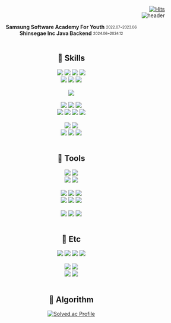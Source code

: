 <!--
**2kjin/2kjin** is a ✨ _special_ ✨ repository because its `README.md` (this file) appears on your GitHub profile.

Here are some ideas to get you started:

- 🔭 I’m currently working on ...
- 🌱 I’m currently learning ...
- 👯 I’m looking to collaborate on ...
- 🤔 I’m looking for help with ...
- 💬 Ask me about ...
- 📫 How to reach me: ...
- 😄 Pronouns: ...
- ⚡ Fun fact: ...
-->

<div>
 <div align=right>
  
 [![Hits](https://hits.seeyoufarm.com/api/count/incr/badge.svg?url=https%3A%2F%2Fgithub.com%2F2kjin&count_bg=%2332346C&title_bg=%236C71F1&icon=&icon_color=%23A23030&title=hits&edge_flat=false)](https://hits.seeyoufarm.com)
  <br/>
  ![header](https://capsule-render.vercel.app/api?type=slice&color=DB7093&height=180&text=KJin&fontSize=60&fontAlign=80&&fontAlignY=20&rotate=12&desc=Front%20End&fontColor=ffffff&descAlign=80&descAlignY=40&animation=twinkling)

  </div>
 
 <div align=center>
  
  <b>Samsung Software Academy For Youth</b> <sub><sup>2022.07~2023.06</sup></sub>
<br/>
  <b>Shinsegae Inc Java Backend</b> <sub><sup>2024.06~2024.12</sup></sub>
<br/>
<br/>
  
  <h2> 🌱 Skills </h2>
  
  <img src="https://img.shields.io/badge/HTML5-E34F26?style=flat&logo=HTML5&logoColor=white"/>
  <img src="https://img.shields.io/badge/CSS-1572B6?style=flat&logo=CSS3&logoColor=white"/>
  <img src="https://img.shields.io/badge/Bootstrap-7952B3?style=flat&logo=Bootstrap&logoColor=white"/>
  <img src="https://img.shields.io/badge/mui-007FFF?style=flat&logo=mui&logoColor=white"/>
  <br/>

  <img src="https://img.shields.io/badge/JavaScript-F7DF1E?style=flat&logo=Javascript&logoColor=white"/>
  <img src="https://img.shields.io/badge/TypeScript-3178C6?style=flat&logo=TypeScript&logoColor=white"/>
  <img src="https://img.shields.io/badge/Three.js-000000?style=flat&logo=Three.js&logoColor=white"/>
  
  <br/>
  <br/>
  <img src="https://img.shields.io/badge/Java-007396?style=flat&logo=aiqfome&logoColor=white"/>
  
  <br/>
  <br/>
  <img src="https://img.shields.io/badge/Node.js-339933?style=flat&logo=Node.js&logoColor=white"/>
  <img src="https://img.shields.io/badge/Vue.js-4FC08D?style=flat&logo=Vue.js&logoColor=white"/>
  <img src="https://img.shields.io/badge/React-61DAFB?style=flat&logo=React&logoColor=white"/>
  <br/>

  <img src="https://img.shields.io/badge/Redux-764ABC?style=flat&logo=Redux&logoColor=white"/>
  <img src="https://img.shields.io/badge/Recoil-764ABC?style=flat&logo=Redux&logoColor=white"/>
  <img src="https://img.shields.io/badge/Axios-5A29E4?style=flat&logo=Axios&logoColor=white"/>
  <img src="https://img.shields.io/badge/Styled Component-DB7093?style=flat&logo=styled-components&logoColor=white"/>

  <br/>
  <br/>
  <img src="https://img.shields.io/badge/Flutter-02569B?style=flat&logo=Flutter&logoColor=white"/>
  <img src="https://img.shields.io/badge/Dart-0175C2?style=flat&logo=Dart&logoColor=white"/>
  <br/>

  <img src="https://img.shields.io/badge/Python-3776AB?style=flat&logo=Python&logoColor=white"/>
  <img src="https://img.shields.io/badge/Django-092E20?style=flat&logo=Django&logoColor=white"/>
  <img src="https://img.shields.io/badge/MySQL-4479A1?style=flat&logo=MySQL&logoColor=white"/>
  
  <br/>
  <br/>
  
  <h2> 🌱 Tools </h2>
  
  <img src="https://img.shields.io/badge/Visual Studio-5C2D91?style=flat&logo=Visual Studio&logoColor=white"/>
  <img src="https://img.shields.io/badge/Visual Studio Code-007ACC?style=flat&logo=Visual Studio Code&logoColor=white"/>
  <br/>
  
  <img src="https://img.shields.io/badge/Android Studio-3DDC84?style=flat&logo=Android Studio&logoColor=white"/>
  <img src="https://img.shields.io/badge/IntelliJ IDEA-000000?style=flat&logo=IntelliJ IDEA&logoColor=white"/>
  <br/>
  <br/>

  <img src="https://img.shields.io/badge/Git-F05032?style=flat&logo=Git&logoColor=white"/>
  <img src="https://img.shields.io/badge/GitHub-181717?style=flat&logo=GitHub&logoColor=white"/>
  <img src="https://img.shields.io/badge/GitLab-FCA121?style=flat&logo=GitLab&logoColor=white"/>
  <br/>
  
  <img src="https://img.shields.io/badge/Jira-0052CC?style=flat&logo=Jira&logoColor=white"/>
  <img src="https://img.shields.io/badge/Mattermost-0058CC?style=flat&logo=Mattermost&logoColor=white"/>
  <img src="https://img.shields.io/badge/Slack-4A154B?style=flat&logo=Slack&logoColor=white"/>
  <br/>
  <br/>

  <img src="https://img.shields.io/badge/Notion-000000?style=flat&logo=Notion&logoColor=white"/>
  <img src="https://img.shields.io/badge/Figma-F24E1E?style=flat&logo=Figma&logoColor=white"/>
  <img src="https://img.shields.io/badge/Postman-FF6C37?style=flat&logo=Postman&logoColor=white"/>
  <br/>
  <br/>
  
  
  <h2> 🌱 Etc </h2>
  
  <img src="https://img.shields.io/badge/blender-F5792A?style=flat&logo=blender&logoColor=white"/>
  <img src="https://img.shields.io/badge/Houdini-FF4713?style=flat&logo=Houdini&logoColor=white"/>
  <img src="https://img.shields.io/badge/Nuke-000000?style=flat&logo=Nuke&logoColor=white"/>
  <img src="https://img.shields.io/badge/Adobe-FF0000?style=flat&logo=Adobe&logoColor=white"/>
  <br/>
  <br/>
  <img src="https://img.shields.io/badge/Adobe Photoshop-31A8FF?style=flat&logo=Adobe Photoshop&logoColor=white"/>
  <img src="https://img.shields.io/badge/Adobe Illustrator-FF9A00?style=flat&logo=Adobe Illustrator&logoColor=white"/>
  <br/>

  <img src="https://img.shields.io/badge/Adobe Premiere Pro-9999FF?style=flat&logo=Adobe Premiere Pro&logoColor=white"/>
  <img src="https://img.shields.io/badge/Adobe After Effects-9999FF?style=flat&logo=Adobe After Effects&logoColor=white"/>



  <br/>
  <br/>

<!--   <h2> Languages </h2>
  
  ![Top Langs](https://github-readme-stats.vercel.app/api/top-langs/?username=2kjin&layout=compact&hide=jupyter%20notebook,java,c++)
  <br/> -->
  
  <h2> 🌱 Algorithm </h2>

  [![Solved.ac Profile](http://mazassumnida.wtf/api/v2/generate_badge?boj=kjin1202)](https://solved.ac/kjin1202/)
  <br/>
  

</div>
